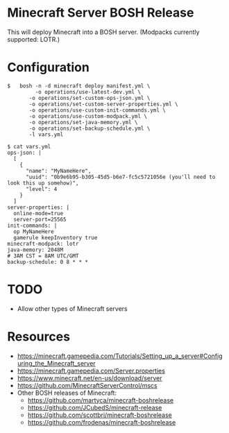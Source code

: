 # Minecraft Server BOSH Release

This will deploy Minecraft into a BOSH server. (Modpacks currently supported: LOTR.)

# Configuration

```
$ 	bosh -n -d minecraft deploy manifest.yml \
	     -o operations/use-latest-dev.yml \
       -o operations/set-custom-ops-json.yml \
       -o operations/set-custom-server-properties.yml \
       -o operations/use-custom-init-commands.yml \
       -o operations/use-custom-modpack.yml \
       -o operations/set-java-memory.yml \
       -o operations/set-backup-schedule.yml \
       -l vars.yml
```

```
$ cat vars.yml
ops-json: |
  [
    {
      "name": "MyNameHere",
      "uuid": "0b9e6b95-b305-45d5-b6e7-fc5c5721056e (you'll need to look this up somehow)",
      "level": 4
    }
  ]
server-properties: |
  online-mode=true
  server-port=25565
init-commands: |
  op MyNameHere
  gamerule keepInventory true
minecraft-modpack: lotr
java-memory: 2048M
# 3AM CST = 8AM UTC/GMT
backup-schedule: 0 8 * * *
```

# TODO

* Allow other types of Minecraft servers

# Resources

* https://minecraft.gamepedia.com/Tutorials/Setting_up_a_server#Configuring_the_Minecraft_server
* https://minecraft.gamepedia.com/Server.properties
* https://www.minecraft.net/en-us/download/server
* https://github.com/MinecraftServerControl/mscs
* Other BOSH releases of Minecraft:
  * https://github.com/martyca/minecraft-boshrelease
  * https://github.com/JCubedS/minecraft-release
  * https://github.com/scottbri/minecraft-boshrelease
  * https://github.com/frodenas/minecraft-boshrelease
